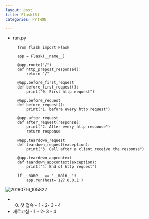 ```yaml
---
layout: post
title: Flask(6)
categories: PYTHON

---
```




* run.py


        from flask import Flask

        app = Flask(__name__)

        @app.route("/")
        def http_prepost_response():
            return "/"

        @app.before_first_request
        def before_first_request():
            print("0. First http request")

        @app.before_request
        def before_request():
            print("1. before every http request")

        @app.after_request
        def after_request(response):
            print("2. After every http response")
            return response

        @app.teardown_request
        def teardown_request(exception):
            print("3. Call after a client receive the response")

        @app.teardown_appcontext
        def teardown_appcontext(exception):
            print("4. End of http request")

        if __name__ == '__main__':
            app.run(host='127.0.0.1')
    
    
![20190716_105822](https://user-images.githubusercontent.com/47915302/61260329-b4c2d800-a7b8-11e9-8ad5-e9e4372a6d08.png)

* 0. 첫 접속 - 1 - 2- 3 - 4
* 새로고침 - 1 - 2- 3 - 4


